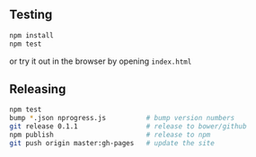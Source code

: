 ## Testing

```sh
npm install
npm test
```

or try it out in the browser by opening `index.html`

## Releasing

```sh
npm test
bump *.json nprogress.js          # bump version numbers
git release 0.1.1                 # release to bower/github
npm publish                       # release to npm
git push origin master:gh-pages   # update the site
```
